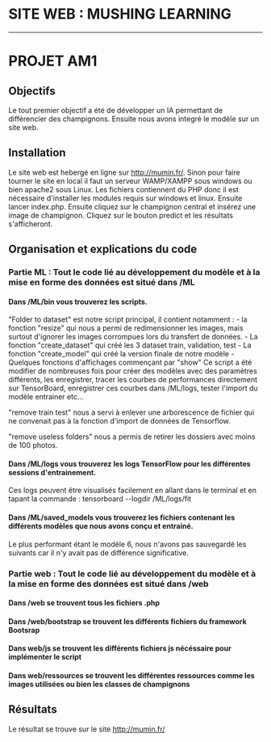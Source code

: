 # SITE WEB : MUSHING LEARNING
***
# PROJET AM1

## Objectifs
Le tout premier objectif a été de développer un IA permettant de différencier des champignons. Ensuite nous avons integré le modèle sur un site web.

## Installation 
Le site web est hebergé en ligne sur http://mumin.fr/. Sinon pour faire tourner le site en local il faut un serveur WAMP/XAMPP sous windows ou bien apache2 sous Linux.
Les fichiers contiennent du PHP donc il est nécessaire d'installer les modules requis sur windows et linux. Ensuite lancer index.php.
Ensuite cliquez sur le champignon central et insérez une image de champignon. Cliquez sur le bouton predict et les résultats s'afficheront.

## Organisation et explications du code

### Partie ML : Tout le code lié au développement du modèle et à la mise en forme des données est situé dans /ML

#### Dans /ML/bin vous trouverez les scripts. 
"Folder to dataset" est notre script principal, il contient notamment : 
    - la fonction "resize" qui nous a permi de redimensionner les images, mais surtout 
    d'ignorer les images corrompues lors du transfert de données.
    - La fonction "create_dataset" qui créé les 3 dataset train, validation, test
    - La fonction "create_model" qui créé la version finale de notre modèle
    - Quelques fonctions d'affichages commençant par "show"
Ce script a été modifier de nombreuses fois pour créer des modèles avec des paramètres différents, les enregistrer,
tracer les courbes de performances directement sur TensorBoard, enregistrer ces courbes dans /ML/logs,
tester l'import du modèle entrainer etc...

"remove train test" nous a servi à enlever une arborescence de fichier qui ne convenait pas à la fonction d'import 
de données de Tensorflow.

"remove useless folders" nous a permis de retirer les dossiers avec moins de 100 photos.

#### Dans /ML/logs vous trouverez les logs TensorFlow pour les différentes sessions d'entrainement. 
Ces logs peuvent être visualisés facilement en allant dans le terminal et en tapant la commande : 
    tensorboard --logdir /ML/logs/fit 

#### Dans /ML/saved_models vous trouverez les fichiers contenant les différents modèles que nous avons conçu et entrainé.
Le plus performant étant le modèle 6, nous n'avons pas sauvegardé les suivants car il n'y avait pas de différence significative.



### Partie web : Tout le code lié au développement du modèle et à la mise en forme des données est situé dans /web

#### Dans /web se trouvent tous les fichiers .php

#### Dans /web/bootstrap se trouvent les différents fichiers du framework Bootsrap

#### Dans web/js se trouvent les différents fichiers js nécéssaire pour implémenter le script 

#### Dans web/ressources se trouvent les différentes ressources comme les images utilisées ou bien les classes de champignons



## Résultats
Le résultat se trouve sur le site http://mumin.fr/
